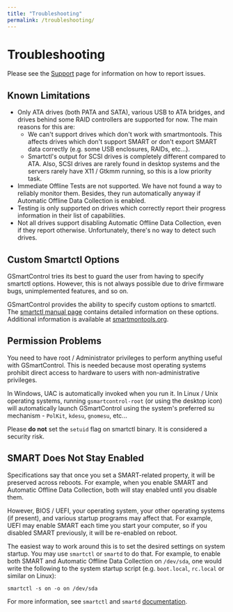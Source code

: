 ```yaml
---
title: "Troubleshooting"
permalink: /troubleshooting/
---
```


# Troubleshooting

Please see the [Support](support.md) page for information on how to report issues. 


## Known Limitations

- Only ATA drives (both PATA and SATA), various USB to ATA bridges,
and drives behind some RAID controllers are supported for now.
The main reasons for this are:
  - We can't support drives which don't work with smartmontools.
  This affects drives which don't support SMART or don't export SMART data
  correctly (e.g. some USB enclosures, RAIDs, etc...).
  - Smartctl's output for SCSI drives is completely different compared to ATA.
  Also, SCSI drives are rarely found in desktop systems and the servers rarely
  have X11 / Gtkmm running, so this is a low priority task.
- Immediate Offline Tests are not supported. We have not found a way to reliably
monitor them. Besides, they run automatically anyway if Automatic Offline
Data Collection is enabled.
- Testing is only supported on drives which correctly report their progress
information in their list of capabilities.
- Not all drives support disabling Automatic Offline Data Collection, even
if they report otherwise. Unfortunately, there's no way to detect such drives.


## Custom Smartctl Options
GSmartControl tries its best to guard the user from having to specify smartctl options.
However, this is not always possible due to drive firmware bugs, unimplemented
features, and so on.

GSmartControl provides the ability to specify custom options to smartctl. The
[smartctl manual page](https://www.smartmontools.org/browser/trunk/smartmontools/smartctl.8.in)
contains detailed information on these options. Additional information is available
at [smartmontools.org](https://smartmontools.org).


## Permission Problems
You need to have root / Administrator privileges to perform anything useful with GSmartControl.
This is needed because most operating systems prohibit direct access to
hardware to users with non-administrative privileges.

In Windows, UAC is automatically invoked when you run it. In Linux / Unix operating
systems, running `gsmartcontrol-root` (or using the desktop icon) will
automatically launch GSmartControl using the system's preferred su
mechanism - `PolKit`, `kdesu`, `gnomesu`, etc...

Please **do not** set the `setuid` flag on smartctl binary. It is considered
a security risk.


## SMART Does Not Stay Enabled
Specifications say that once you set a SMART-related property, it will 
be preserved across reboots. For example, when you enable SMART and 
Automatic Offline Data Collection, both will stay enabled until you disable them.

However, BIOS / UEFI, your operating system, your other operating systems
(if present), and various startup programs may affect that. For example,
UEFI may enable SMART each time you start your computer, so if you 
disabled SMART previously, it will be re-enabled on reboot.

The easiest way to work around this is to set the desired settings on
system startup. You may use `smartctl` or `smartd` to do that. For example,
to enable both SMART and Automatic Offline Data Collection on `/dev/sda`,
one would write the following to the system startup script (e.g. `boot.local`,
`rc.local` or similar on Linux):
```
smartctl -s on -o on /dev/sda
```
For more information, see `smartctl` and `smartd` [documentation](https://smartmontools.org).
